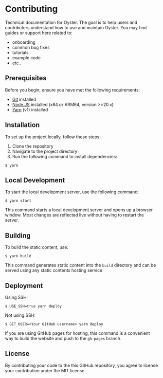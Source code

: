 # Contributing
Technical documentation for Oyster. The goal is to help users and contributers understand how to use and maintain Oyster. You may find guides or support here related to: 

- onboarding 
- common bug fixes
- tutorials
- example code
- etc..

## Prerequisites

Before you begin, ensure you have met the following requirements:

- [Git](https://git-scm.com/) installed
- [Node.JS](https://nodejs.org/en/download/prebuilt-binaries) installed (x64 or ARM64, version >=20.x)
- [Yarn](https://classic.yarnpkg.com/lang/en/docs/install/) (v1) installed

## Installation

To set up the project locally, follow these steps:

1. Clone the repository
2. Navigate to the project directory
3. Run the following command to install dependencies:

```
$ yarn
```

## Local Development
To start the local development server, use the following command:

```
$ yarn start
```

This command starts a local development server and opens up a browser window. Most changes are reflected live without having to restart the server.

## Building

To build the static content, use:

```
$ yarn build
```

This command generates static content into the `build` directory and can be served using any static contents hosting service.

## Deployment

Using SSH:

```
$ USE_SSH=true yarn deploy
```

Not using SSH:

```
$ GIT_USER=<Your GitHub username> yarn deploy
```

If you are using GitHub pages for hosting, this command is a convenient way to build the website and push to the `gh-pages` branch.

## License

By contributing your code to the this GitHub repository, you agree to license your contribution under the MIT license.

